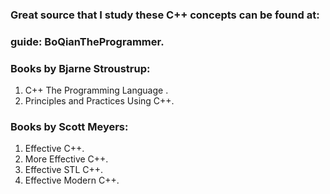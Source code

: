 ### Great source that I study these C++ concepts can be found at:

### guide: BoQianTheProgrammer.

### Books by Bjarne Stroustrup: 
  1. C++ The Programming Language .
  2. Principles and Practices Using C++.

### Books by Scott Meyers:
  1. Effective C++.
  2. More Effective C++.
  3. Effective STL C++.
  4. Effective Modern C++.
